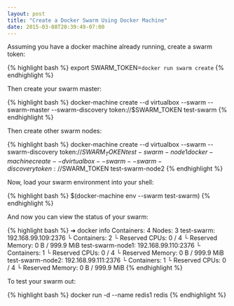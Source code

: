 ```yaml
---
layout: post
title: "Create a Docker Swarm Using Docker Machine"
date: 2015-03-08T20:39:49-07:00
---
```


Assuming you have a docker machine already running, create a swarm token:

{% highlight bash %}
export SWARM_TOKEN=`docker run swarm create`
{% endhighlight %}

Then create your swarm master:

{% highlight bash %}
docker-machine create --d virtualbox --swarm --swarm-master --swarm-discovery token://$SWARM_TOKEN test-swarm
{% endhighlight %}

Then create other swarm nodes:

{% highlight bash %}
docker-machine create --d virtualbox --swarm --swarm-discovery token://$SWARM_TOKEN test-swarm-node1
docker-machine create --d virtualbox --swarm --swarm-discovery token://$SWARM_TOKEN test-swarm-node2
{% endhighlight %}

Now, load your swarm environment into your shell:

{% highlight bash %}
$(docker-machine env --swarm test-swarm)
{% endhighlight %}

And now you can view the status of your swarm:

{% highlight bash %}
➔ docker info
Containers: 4
Nodes: 3
 test-swarm: 192.168.99.109:2376
  └ Containers: 2
  └ Reserved CPUs: 0 / 4
  └ Reserved Memory: 0 B / 999.9 MiB
 test-swarm-node1: 192.168.99.110:2376
  └ Containers: 1
  └ Reserved CPUs: 0 / 4
  └ Reserved Memory: 0 B / 999.9 MiB
 test-swarm-node2: 192.168.99.111:2376
  └ Containers: 1
  └ Reserved CPUs: 0 / 4
  └ Reserved Memory: 0 B / 999.9 MiB
{% endhighlight %}

To test your swarm out:

{% highlight bash %}
docker run -d --name redis1 redis
{% endhighlight %}

